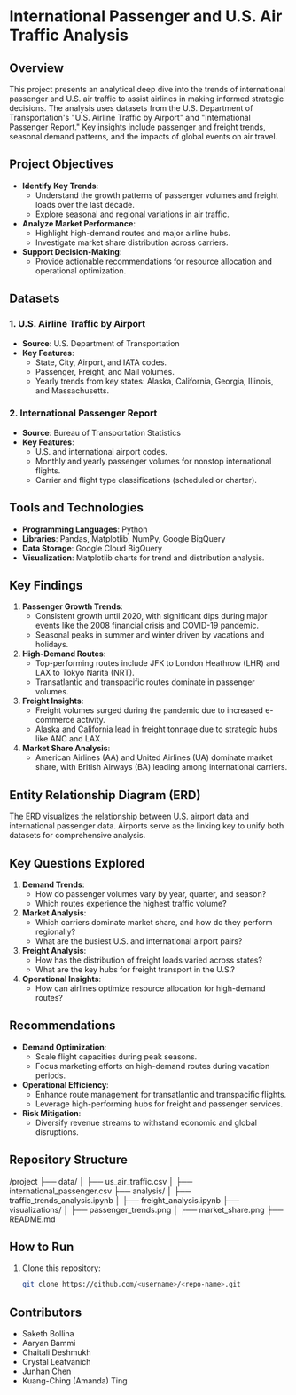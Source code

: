 # International Passenger and U.S. Air Traffic Analysis

## Overview
This project presents an analytical deep dive into the trends of international passenger and U.S. air traffic to assist airlines in making informed strategic decisions. The analysis uses datasets from the U.S. Department of Transportation's "U.S. Airline Traffic by Airport" and "International Passenger Report." Key insights include passenger and freight trends, seasonal demand patterns, and the impacts of global events on air travel.

## Project Objectives
- **Identify Key Trends**:
  - Understand the growth patterns of passenger volumes and freight loads over the last decade.
  - Explore seasonal and regional variations in air traffic.
- **Analyze Market Performance**:
  - Highlight high-demand routes and major airline hubs.
  - Investigate market share distribution across carriers.
- **Support Decision-Making**:
  - Provide actionable recommendations for resource allocation and operational optimization.

## Datasets
### 1. U.S. Airline Traffic by Airport
- **Source**: U.S. Department of Transportation
- **Key Features**:
  - State, City, Airport, and IATA codes.
  - Passenger, Freight, and Mail volumes.
  - Yearly trends from key states: Alaska, California, Georgia, Illinois, and Massachusetts.

### 2. International Passenger Report
- **Source**: Bureau of Transportation Statistics
- **Key Features**:
  - U.S. and international airport codes.
  - Monthly and yearly passenger volumes for nonstop international flights.
  - Carrier and flight type classifications (scheduled or charter).

## Tools and Technologies
- **Programming Languages**: Python
- **Libraries**: Pandas, Matplotlib, NumPy, Google BigQuery
- **Data Storage**: Google Cloud BigQuery
- **Visualization**: Matplotlib charts for trend and distribution analysis.

## Key Findings
1. **Passenger Growth Trends**:
   - Consistent growth until 2020, with significant dips during major events like the 2008 financial crisis and COVID-19 pandemic.
   - Seasonal peaks in summer and winter driven by vacations and holidays.
2. **High-Demand Routes**:
   - Top-performing routes include JFK to London Heathrow (LHR) and LAX to Tokyo Narita (NRT).
   - Transatlantic and transpacific routes dominate in passenger volumes.
3. **Freight Insights**:
   - Freight volumes surged during the pandemic due to increased e-commerce activity.
   - Alaska and California lead in freight tonnage due to strategic hubs like ANC and LAX.
4. **Market Share Analysis**:
   - American Airlines (AA) and United Airlines (UA) dominate market share, with British Airways (BA) leading among international carriers.

## Entity Relationship Diagram (ERD)
The ERD visualizes the relationship between U.S. airport data and international passenger data. Airports serve as the linking key to unify both datasets for comprehensive analysis.

## Key Questions Explored
1. **Demand Trends**:
   - How do passenger volumes vary by year, quarter, and season?
   - Which routes experience the highest traffic volume?
2. **Market Analysis**:
   - Which carriers dominate market share, and how do they perform regionally?
   - What are the busiest U.S. and international airport pairs?
3. **Freight Analysis**:
   - How has the distribution of freight loads varied across states?
   - What are the key hubs for freight transport in the U.S.?
4. **Operational Insights**:
   - How can airlines optimize resource allocation for high-demand routes?

## Recommendations
- **Demand Optimization**:
  - Scale flight capacities during peak seasons.
  - Focus marketing efforts on high-demand routes during vacation periods.
- **Operational Efficiency**:
  - Enhance route management for transatlantic and transpacific flights.
  - Leverage high-performing hubs for freight and passenger services.
- **Risk Mitigation**:
  - Diversify revenue streams to withstand economic and global disruptions.

## Repository Structure
/project ├── data/ │ ├── us_air_traffic.csv │ ├── international_passenger.csv ├── analysis/ │ ├── traffic_trends_analysis.ipynb │ ├── freight_analysis.ipynb ├── visualizations/ │ ├── passenger_trends.png │ ├── market_share.png ├── README.md

## How to Run
1. Clone this repository:
   ```bash
   git clone https://github.com/<username>/<repo-name>.git

## Contributors
- Saketh Bollina
- Aaryan Bammi
- Chaitali Deshmukh
- Crystal Leatvanich
- Junhan Chen
- Kuang-Ching (Amanda) Ting
